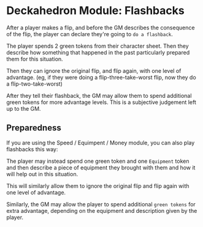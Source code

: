 # Deckahedron Module: Flashbacks

After a player makes a flip, and before the GM describes the consequence of
the flip, the player can declare they're going to `do a flashback`.

The player spends 2 green tokens from their character sheet.  Then they
describe how something that happened in the past particularly prepared them
for this situation.

Then they can ignore the original flip, and flip again, with one level of
advantage.  (eg, if they were doing a flip-three-take-worst flip, now they
do a flip-two-take-worst)

After they tell their flashback, the GM may allow them to spend additional
green tokens for more advantage levels.  This is a subjective judgement left
up to the GM.

## Preparedness

If you are using the Speed / Equimpent / Money module, you can also play
flashbacks this way:

The player may instead spend one green token and one `Equipment` token and
then describe a piece of equipment they brought with them and how it will
help out in this situation.

This will similarly allow them to ignore the original flip and flip again
with one level of advantage.

Similarly, the GM may allow the player to spend additional `green tokens`
for extra advantage, depending on the equipment and description given by
the player.

